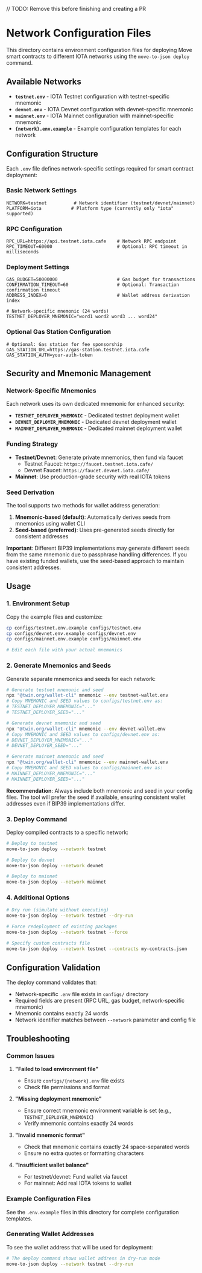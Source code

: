 // TODO: Remove this before finishing and creating a PR
# Network Configuration Files

This directory contains environment configuration files for deploying Move smart contracts to different IOTA networks using the `move-to-json deploy` command.

## Available Networks

- **`testnet.env`** - IOTA Testnet configuration with testnet-specific mnemonic
- **`devnet.env`** - IOTA Devnet configuration with devnet-specific mnemonic  
- **`mainnet.env`** - IOTA Mainnet configuration with mainnet-specific mnemonic
- **`{network}.env.example`** - Example configuration templates for each network

## Configuration Structure

Each `.env` file defines network-specific settings required for smart contract deployment:

### Basic Network Settings
```env
NETWORK=testnet          # Network identifier (testnet/devnet/mainnet)
PLATFORM=iota           # Platform type (currently only "iota" supported)
```

### RPC Configuration
```env
RPC_URL=https://api.testnet.iota.cafe    # Network RPC endpoint
RPC_TIMEOUT=60000                        # Optional: RPC timeout in milliseconds
```

### Deployment Settings
```env
GAS_BUDGET=50000000                      # Gas budget for transactions
CONFIRMATION_TIMEOUT=60                  # Optional: Transaction confirmation timeout
ADDRESS_INDEX=0                          # Wallet address derivation index

# Network-specific mnemonic (24 words)
TESTNET_DEPLOYER_MNEMONIC="word1 word2 word3 ... word24"
```

### Optional Gas Station Configuration
```env
# Optional: Gas station for fee sponsorship
GAS_STATION_URL=https://gas-station.testnet.iota.cafe
GAS_STATION_AUTH=your-auth-token
```

## Security and Mnemonic Management

### Network-Specific Mnemonics
Each network uses its own dedicated mnemonic for enhanced security:

- **`TESTNET_DEPLOYER_MNEMONIC`** - Dedicated testnet deployment wallet
- **`DEVNET_DEPLOYER_MNEMONIC`** - Dedicated devnet deployment wallet  
- **`MAINNET_DEPLOYER_MNEMONIC`** - Dedicated mainnet deployment wallet

### Funding Strategy
- **Testnet/Devnet**: Generate private mnemonics, then fund via faucet
  - Testnet Faucet: `https://faucet.testnet.iota.cafe/`
  - Devnet Faucet: `https://faucet.devnet.iota.cafe/`
- **Mainnet**: Use production-grade security with real IOTA tokens

### Seed Derivation
The tool supports two methods for wallet address generation:

1. **Mnemonic-based (default)**: Automatically derives seeds from mnemonics using wallet CLI
2. **Seed-based (preferred)**: Uses pre-generated seeds directly for consistent addresses

**Important**: Different BIP39 implementations may generate different seeds from the same mnemonic due to passphrase handling differences. If you have existing funded wallets, use the seed-based approach to maintain consistent addresses.

## Usage

### 1. Environment Setup

Copy the example files and customize:
```bash
cp configs/testnet.env.example configs/testnet.env
cp configs/devnet.env.example configs/devnet.env  
cp configs/mainnet.env.example configs/mainnet.env

# Edit each file with your actual mnemonics
```

### 2. Generate Mnemonics and Seeds

Generate separate mnemonics and seeds for each network:
```bash
# Generate testnet mnemonic and seed
npx "@twin.org/wallet-cli" mnemonic --env testnet-wallet.env
# Copy MNEMONIC and SEED values to configs/testnet.env as:
# TESTNET_DEPLOYER_MNEMONIC="..." 
# TESTNET_DEPLOYER_SEED="..."

# Generate devnet mnemonic and seed
npx "@twin.org/wallet-cli" mnemonic --env devnet-wallet.env
# Copy MNEMONIC and SEED values to configs/devnet.env as:
# DEVNET_DEPLOYER_MNEMONIC="..."
# DEVNET_DEPLOYER_SEED="..."

# Generate mainnet mnemonic and seed
npx "@twin.org/wallet-cli" mnemonic --env mainnet-wallet.env
# Copy MNEMONIC and SEED values to configs/mainnet.env as:
# MAINNET_DEPLOYER_MNEMONIC="..."
# MAINNET_DEPLOYER_SEED="..."
```

**Recommendation**: Always include both mnemonic and seed in your config files. The tool will prefer the seed if available, ensuring consistent wallet addresses even if BIP39 implementations differ.

### 3. Deploy Command

Deploy compiled contracts to a specific network:
```bash
# Deploy to testnet
move-to-json deploy --network testnet

# Deploy to devnet
move-to-json deploy --network devnet

# Deploy to mainnet
move-to-json deploy --network mainnet
```

### 4. Additional Options

```bash
# Dry run (simulate without executing)
move-to-json deploy --network testnet --dry-run

# Force redeployment of existing packages
move-to-json deploy --network testnet --force

# Specify custom contracts file
move-to-json deploy --network testnet --contracts my-contracts.json
```

## Configuration Validation

The deploy command validates that:
- Network-specific `.env` file exists in `configs/` directory
- Required fields are present (RPC URL, gas budget, network-specific mnemonic)
- Mnemonic contains exactly 24 words
- Network identifier matches between `--network` parameter and config file

## Troubleshooting

### Common Issues

1. **"Failed to load environment file"**
   - Ensure `configs/{network}.env` file exists
   - Check file permissions and format

2. **"Missing deployment mnemonic"**
   - Ensure correct mnemonic environment variable is set (e.g., `TESTNET_DEPLOYER_MNEMONIC`)
   - Verify mnemonic contains exactly 24 words

3. **"Invalid mnemonic format"**
   - Check that mnemonic contains exactly 24 space-separated words
   - Ensure no extra quotes or formatting characters

4. **"Insufficient wallet balance"**
   - For testnet/devnet: Fund wallet via faucet
   - For mainnet: Add real IOTA tokens to wallet

### Example Configuration Files

See the `.env.example` files in this directory for complete configuration templates.

### Generating Wallet Addresses

To see the wallet address that will be used for deployment:
```bash
# The deploy command shows wallet address in dry-run mode
move-to-json deploy --network testnet --dry-run
```
